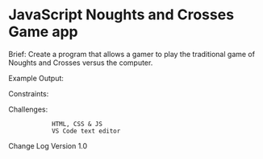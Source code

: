 # JavaScript Noughts and Crosses Game app

Brief: 
Create a program that allows a gamer to play the traditional game of Noughts and Crosses versus the computer.

Example Output:


Constraints:


Challenges:


                HTML, CSS & JS                               
                VS Code text editor

Change Log Version 1.0
